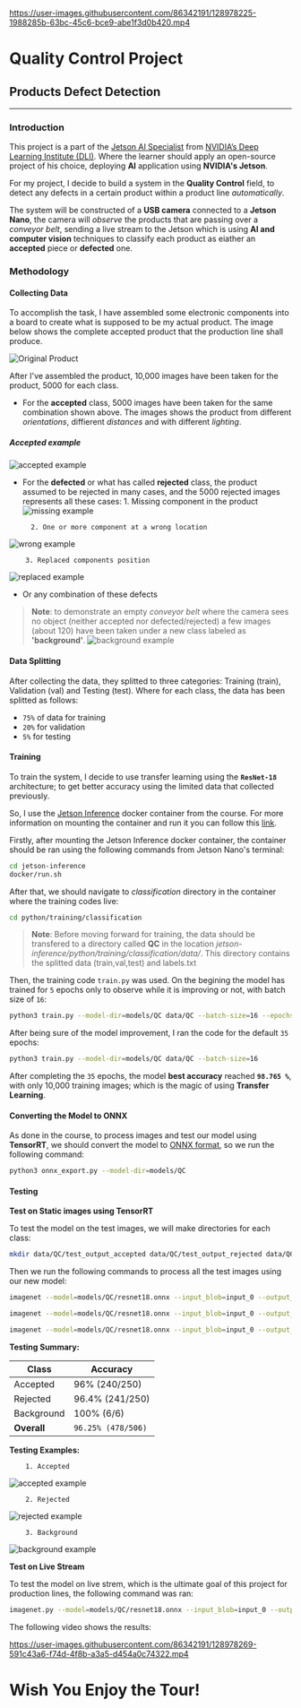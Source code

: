 

https://user-images.githubusercontent.com/86342191/128978225-1988285b-63bc-45c6-bce9-abe1f3d0b420.mp4

# Quality Control Project 
        
## Products Defect Detection

___
### Introduction

This project is a part of the [Jetson AI Specialist](https://developer.nvidia.com/embedded/learn/jetson-ai-certification-programs) from [NVIDIA’s Deep Learning Institute (DLI)](https://www.nvidia.com/en-us/training/). Where the learner should apply an open-source project of his choice, deploying **AI** application using **NVIDIA's Jetson**.

For my project, I decide to build a system in the **Quality Control** field, to detect any defects in a certain product within a product line *automatically*.

The system will be constructed of a **USB camera** connected to a **Jetson Nano**, the camera will *observe* the products that are passing over a *conveyor belt*, sending a live stream to the Jetson which is using **AI and computer vision** techniques to classify each product as eiather an **accepted** piece or **defected** one.

### Methodology

#### Collecting Data
To accomplish the task, I have assembled some electronic components into a board to create what is supposed to be my actual product. The image below shows the complete accepted product that the production line shall produce.

![Original Product](RMimages/OriginalProduct.jpeg)

After I've assembled the product, 10,000 images have been taken for the product, 5000 for each class.

- For the **accepted** class, 5000 images have been taken for the same combination shown above. The images shows the product from different *orientations*, diffierent *distances* and with different *lighting*.

##### Accepted example
![accepted example](RMimages/accepted.jpg)

- For the **defected** or what has called **rejected** class, the product assumed to be rejected in many cases, and the 5000 rejected images represents all these cases:
        1. Missing component in the product 
![missing example](RMimages/missing.jpg)

        2. One or more component at a wrong location 
![wrong example](RMimages/wrong.jpg)

        3. Replaced components position 
![replaced example](RMimages/replaced.jpg)



- Or any combination of these defects

>**Note**: to demonstrate an empty *conveyor belt* where the camera sees no object (neither accepted nor defected/rejected) a few images (about 120) have been taken under a new class labeled as **'background'**.
![background example](RMimages/background.jpg)

#### Data Splitting

After collecting the data, they splitted to three categories: Training (train), Validation (val) and Testing (test).
Where for each class, the data has been splitted as follows:
* `75%` of data for training
* `20%` for validation
* `5%` for testing


#### Training

To train the system, I decide to use transfer learning using the **`ResNet-18`** architecture; to get better accuracy using the limited data that collected previously.

So, I use the [Jetson Inference](https://github.com/dusty-nv/jetson-inference) docker container from the course. For more information on mounting the container and run it you can follow this [link](https://github.com/dusty-nv/jetson-inference/blob/master/docs/aux-docker.md).

Firstly, after mounting the Jetson Inference docker container, the container should be ran using the following commands from Jetson Nano's terminal:

```bash
cd jetson-inference
docker/run.sh
```
After that, we should navigate to *classification* directory in the container where the training codes live:

```bash
cd python/training/classification
```

>**Note**: Before moving forward for training, the data should be transfered to a directory called **QC** in the location *jetson-inference/python/training/classification/data/*.
This directory contains the splitted data (train,val,test) and labels.txt

Then, the training code `train.py` was used. On the begining the model has trained for `5` epochs only to observe while it is improving or not, with batch size of `16`:
```bash
python3 train.py --model-dir=models/QC data/QC --batch-size=16 --epochs=5
```
After being sure of the model improvement, I ran the code for the default `35` epochs:
```bash
python3 train.py --model-dir=models/QC data/QC --batch-size=16
```

After completing the `35` epochs, the model **best accuracy** reached **`98.765 %`**, with only 10,000 training images; which is the magic of using **Transfer Learning**.

#### Converting the Model to ONNX

As done in the course, to process images and test our model using **TensorRT**, we should convert the model to [ONNX format](https://onnx.ai/), so we run the following command:
```bash
python3 onnx_export.py --model-dir=models/QC
```

#### Testing 

**Test on Static images using TensorRT**

To test the model on the test images, we will make directories for each class:
```bash
mkdir data/QC/test_output_accepted data/QC/test_output_rejected data/QC/test_output_background
```
Then we run the following commands to process all the test images using our new model:
```bash
imagenet --model=models/QC/resnet18.onnx --input_blob=input_0 --output_blob=output_0 --labels=data/QC/labels.txt data/QC/test/accepted data/QC/test_output_accepted
```

```bash
imagenet --model=models/QC/resnet18.onnx --input_blob=input_0 --output_blob=output_0 --labels=data/QC/labels.txt data/QC/test/rejected data/QC/test_output_rejected
```

```bash
imagenet --model=models/QC/resnet18.onnx --input_blob=input_0 --output_blob=output_0 --labels=data/QC/labels.txt data/QC/test/background data/QC/test_output_background
```

**Testing Summary:**

**Class** | **Accuracy**
-------- | ---------------
Accepted | 96% (240/250)
Rejected | 96.4% (241/250)
Background | 100% (6/6)
**Overall** | `96.25% (478/506)`


**Testing Examples:**

        1. Accepted 
![accepted example](RMimages/accepted_test.jpg)

        2. Rejected 
![rejected example](RMimages/rejected_test.jpg)

        3. Background 
![background example](RMimages/background_test.jpg)

**Test on Live Stream**

To test the model on live strem, which is the ultimate goal of this project for production lines, the following command was ran:

```bash
imagenet.py --model=models/QC/resnet18.onnx --input_blob=input_0 --output_blob=output_0 --labels=data/QC/labels.txt /dev/video0
```

The following video shows the results:

https://user-images.githubusercontent.com/86342191/128978269-591c43a6-f74d-4f8b-a3a5-d454a0c74322.mp4


# Wish You Enjoy the Tour!
